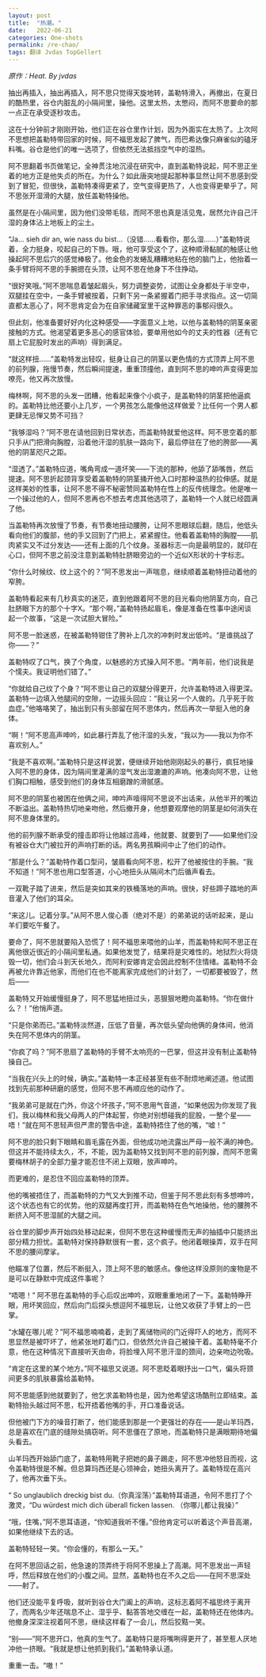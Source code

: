 ```yaml
---
layout: post
title:  "热潮。"
date:   2022-06-21
categories: One-shots
permalink: /re-chao/
tags: 翻译 Jvdas TopGellert
---
```

*原作：Heat. By jvdas*




抽出再插入，抽出再插入，阿不思只觉得天旋地转，盖勒特滑入，再撤出，在夏日的酷热里，谷仓内脏乱的小隔间里，操他。这里太热，太憋闷，而阿不思要命的那一点正在承受逐秒攻击。

这在十分钟前才刚刚开始，他们正在谷仓里作计划，因为外面实在太热了。上次阿不思想把盖勒特带回家的时候，阿不福思发起了脾气，而巴希达像只麻雀似的磕牙料嘴。谷仓是他们的唯一选项了，但依然无法抵挡空气中的湿热。

阿不思翻着书页做笔记，全神贯注地沉浸在研究中，直到盖勒特说起，阿不思正坐着的地方正是他失贞的所在。为什么？如此唐突地提起那种事显然让阿不思感到受到了冒犯，但很快，盖勒特凑得更紧了，空气变得更热了，人也变得更晕乎了。阿不思张开湿滑的大腿，放任盖勒特操他。

虽然是在小隔间里，因为他们没带毛毯，而阿不思也真是活见鬼，居然允许自己汗湿的身体沾上地板上的尘土。

“Ja... sieh dir an, wie nass du bist...（没错……看看你，那么湿……）”盖勒特说着，全力挺身，咬起自己的下唇。哦，他可享受这个了，这种顺滑黏腻的触感让他操起阿不思后穴的感觉棒极了。他金色的发蜷乱糟糟地粘在他的脑门上，他抬着一条手臂将阿不思的手腕摁在头顶，让阿不思在他身下不住挣动。

“很好笑哦。”阿不思喘息着皱起眉头，努力调整姿势，试图让全身都处于半空中，双腿挂在空中，一条手臂被按着，只剩下另一条紧握着门把手寻求指点。这一切简直都太恶心了，阿不思肯定会为在自家储藏室里干这种罪恶的事郁闷很久。

但此刻，他准备要好好内化这种感受——字面意义上地，以他与盖勒特的阴茎亲密接触的方式。他渴望着更多恶心的感官体验，要单用他如今的丈夫的性器（还有它扇上它屁股时发出的声响）得到满足。

“就这样扭……”盖勒特发出轻叹，挺身让自己的阴茎以更色情的方式顶弄上阿不思的前列腺，拖慢节奏，然后瞬间提速，重重顶撞他，直到阿不思的呻吟声变得更加嘹亮，他又再次放慢。

梅林啊，阿不思的头发一团糟，他看起来像个小疯子，是盖勒特的阴茎把他逼疯的。盖勒特比他还要小上几岁，一个男孩怎么能像他这样做爱？比任何一个男人都更肆无忌惮又势不可挡？

“我够湿吗？”阿不思在请他回到日常状态，而盖勒特就爱他这样。阿不思空着的那只手从门把滑向胸膛，沿着他汗湿的肌肤一路向下，最后停驻在了他的胯部——离他的阴茎咫尺之距。

“湿透了。”盖勒特应道，嘴角弯成一道坏笑——下流的那种，他舔了舔嘴唇，然后提速。阿不思折起颈背享受着盖勒特的阴茎捅开他入口时那种温热的拉伸感。就是这样美妙的性事，让阿不思不得不秘密赞同盖勒特在性上的反传统理念。他是唯一一个操过他的人，但阿不思再也不想去考虑其他选项了，盖勒特一个人就已经圆满了他。

当盖勒特再次放慢了节奏，有节奏地扭动腰胯，让阿不思眼球后翻，随后，他低头看向他们的腹部，他的手又回到了门把上，紧紧握住。他看着盖勒特的胸膛——肌肉紧实又不过分发达——还有上面的几个纹身。圣器标志一向是最明显的，就印在心口，但阿不思之前没注意到盖勒特肚脐眼旁边的一个近似X形状的十字标志。

“你什么时候纹、纹上这个的？”阿不思发出一声喘息，继续顺着盖勒特扭动着他的窄胯。

盖勒特看起来有几秒真实的迷茫，直到他跟着阿不思的目光看向他阴茎方向，自己肚脐眼下方的那个十字X。“那个啊，”盖勒特扬起眉毛，像是准备在性事中途闲谈起一个故事，“这是一次试胆大冒险。”

阿不思一脸迷惑，在被盖勒特钳住了胯补上几次的冲刺时发出低吟。“是谁挑战了你——？”

盖勒特叹了口气，换了个角度，以魅惑的方式操入阿不思。“两年前，他们说我是个懦夫。我证明他们错了。”

“你就给自己纹了个身？”阿不思让自己的双腿分得更开，允许盖勒特进入得更深。盖勒特一边填入他腿间的空隙，一边摇头回应：“我让另一个人做的。几乎死于败血症。”他咯咯笑了，抽出到只有头部留在阿不思体内，然后再次一举挺入他的身体。

“啊！”阿不思高声呻吟，如此暴行弄乱了他汗湿的头发，“我以为——我以为你不喜欢别人。”

“我是不喜欢啊。”盖勒特只是这样说罢，便继续开始他刚刚起头的暴行，疯狂地操入阿不思的身体，因为隔间里灌满的湿气发出湿漉漉的声响。他凑向阿不思，让他们胸口相触，感受到他们的身体互相磨蹭的滑腻感。

阿不思的阴茎也被困在他俩之间，呻吟声噎得阿不思说不出话来，从他半开的嘴边不断溢出。盖勒特热切地亲吻他，然后撤开身，他想要观摩他的阴茎是如何消失在阿不思身体里的。

他的前列腺不断承受的撞击即将让他越过高峰，他就要、就要到了——如果他们没有被谷仓大门被拉开的声响打断的话。两名男孩瞬间中止了他们的动作。

“那是什么？”盖勒特作着口型问，皱眉看向阿不思，松开了他被按住的手腕。“我不知道！”阿不思也用口型答道，小心地扭头从隔间木门后循声看去。

一双靴子踏了进来，然后是突如其来的铁桶落地的声响。很快，好些蹄子踏地的声音灌入了他们的耳朵。

“来这儿。记着分享。”从阿不思人俊心善（绝对不是）的弟弟说的话听起来，是山羊们要吃午餐了。

要命了，阿不思就要陷入恐慌了！阿不福思来喂他的山羊，而盖勒特和阿不思正在离他很近很近的小隔间里私通。如果他发觉了，结果将是灾难性的。地狱烈火将烧毁一切，他们会斗到天长地久，而阿利安娜肯定会因此控制不住情绪。盖勒特不会再被允许靠近他家，而他们在也不能离家完成他们的计划了，一切都要被毁了，然后——

盖勒特又开始缓慢挺身了，阿不思猛地扭过头，恶狠狠地瞪向盖勒特。“你在做什么？！”他悄声道。

“只是你弟而已。”盖勒特淡然道，压低了音量，再次低头望向他俩的身体间，他消失在阿不思体内的阴茎。

“你疯了吗？”阿不思扇了盖勒特的手臂不太响亮的一巴掌，但这并没有制止盖勒特操自己。

“当我在兴头上的时候，确实。”盖勒特一本正经甚至有些不耐烦地阐述道。他试图找到先前那种研磨的感觉，但阿不思不再顺应他的动作了。

“我弟弟可是就在门外，你这个坏孩子，”阿不思用气音道，“如果他因为你发现了我们，我以梅林和我父母两人的尸体起誓，你绝对别想碰我的屁股，一整个星——唔！”就在阿不思轻声但严肃的警告中途，盖勒特捂住了他的嘴，“嘘！”

阿不思的脸只剩下眼睛和眉毛露在外面，但他成功地流露出严母一般不满的神色。但这并不能持续太久，不，不能，因为盖勒特又找到阿不思的前列腺，而阿不思需要梅林胡子的全部力量才能忍住不闭上双眼，放声呻吟。

而更难的，是忍住不回应盖勒特的顶弄。

他的嘴被捂住了，而盖勒特的力气又大到推不动，但鉴于阿不思此刻有多想呻吟，这个状态也有它的优势。他的双腿再度打开，而盖勒特在色气地操他，他的腰胯不断挤入阿不思湿腻的大腿之间。

谷仓里的脚步声开始四处移动起来，但阿不思在这种缓慢而无声的抽插中只能挤出部分精力担忧。盖勒特对保持静默很有一套，这个疯子。他闭着眼操弄，双手在阿不思的腰间摩挲。

他瞄准了位置，然后不断挺入，顶上阿不思的敏感点。像他这样没原则的废物是不是可以在静默中完成这件事呢？

“唔嗯！” 阿不思在盖勒特的手心后叹出呻吟，双眼重重地闭了一下。盖勒特睁开眼，用坏笑回应，然后向门后探头想逗阿不福思玩，让他又收获了手臂上的一巴掌。

“水罐在哪儿呢？”阿不福思喃喃着，走到了离储物间的门近得吓人的地方，而阿不思显然是被吓坏了，他紧张地盯着门口，但依然允许自己被操干着。盖勒特毫不介意，他在这种情况下直接听天由命，将脸埋入阿不思汗湿的颈间，边亲吻边吮吸。

“肯定在这里的某个地方。”阿不福思又说道。阿不思眨着眼抒出一口气，偏头将颈间更多的肌肤暴露给盖勒特。

阿不思能感到他就要到了，他乞求盖勒特也是，因为他希望这场酷刑立即结束。盖勒特抬头越过阿不思，松开捂着他嘴的手，开口准备说话。

但他被门下方的噪音打断了，他们能感到那是一个更强壮的存在——是山羊玛西，总是喜欢在门底的缝隙处搞窃听。阿不思僵在了原地，而盖勒特只是满眼期待地偏头看去。

山羊玛西开始舔门底了，盖勒特用靴子把她的鼻子踢走，阿不思冲他怒目而视，这令盖勒特很是不解。但总算玛西还是心领神会，她扭头离开了。盖勒特现在高兴了，他再次垂下头。

“ So unglaublich dreckig bist du.（你真淫荡）”盖勒特耳语道，令阿不思打了个激灵，“Du würdest mich dich überall ficken lassen. （你哪儿都让我操）”

“哦，住嘴，”阿不思耳语道，“你知道我听不懂。”但他肯定可以听着这个声音高潮，如果他继续下去的话。

盖勒特轻轻一笑。“你会懂的，有那么一天。”

在阿不思回话之前，他急速的顶弄终于将阿不思操上了高潮。阿不思发出一声轻呼，然后释放在他们的小腹之间。显然，盖勒特也在不久之后——在阿不思深处——射了。

他们还没能平复呼吸，就听到谷仓大门阖上的声响，这标志着阿不福思终于离开了，而两名少年还喘息不止、湿乎乎、黏答答地交缠在一起，盖勒特还在他体内。他撤身深深注视着阿不思，继续这样看了一会儿，然后狡黠一笑。

“别——”阿不思开口，他真的生气了。盖勒特只是将嘴咧得更开了，甚至惹人厌地冲他一挤眼。“我就是想让他抓到我们。”盖勒特承认道。

重重一击。“嗷！”

